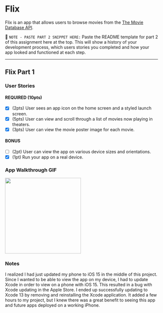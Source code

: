# Flix

Flix is an app that allows users to browse movies from the [The Movie Database API](http://docs.themoviedb.apiary.io/#).

📝 `NOTE - PASTE PART 2 SNIPPET HERE:` Paste the README template for part 2 of this assignment here at the top. This will show a history of your development process, which users stories you completed and how your app looked and functioned at each step.

---

## Flix Part 1

### User Stories

#### REQUIRED (10pts)
- [X] (2pts) User sees an app icon on the home screen and a styled launch screen.
- [X] (5pts) User can view and scroll through a list of movies now playing in theaters.
- [X] (3pts) User can view the movie poster image for each movie.

#### BONUS
- [ ] (2pt) User can view the app on various device sizes and orientations.
- [X] (1pt) Run your app on a real device.

### App Walkthrough GIF

<img src="http://g.recordit.co/TvXkOnNWoL.gif" width=250><br>

### Notes
I realized I had just updated my phone to iOS 15 in the middle of this project. Since I wanted to be able to view the app on my device, I had to update Xcode in order to view on a phone with iOS 15. This resulted in a bug with Xcode updating in the Apple Store. I ended up successfully updating to Xcode 13 by removing and reinstalling the Xcode application. It added a few hours to my project, but I knew there was a great benefit to seeing this app and future apps deployed on a working iPhone.